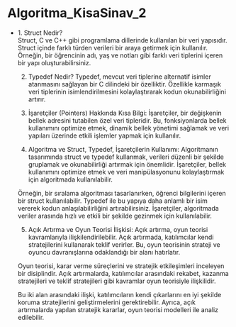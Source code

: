 # Algoritma_KisaSinav_2
<ul>
<li>1. Struct Nedir?</li>
Struct, C ve C++ gibi programlama dillerinde kullanılan bir veri yapısıdır. Struct içinde farklı türden verileri bir araya getirmek için kullanılır. Örneğin, bir öğrencinin adı, yaş ve notları gibi farklı veri tiplerini içeren bir yapı oluşturabilirsiniz.

2. Typedef Nedir?
Typedef, mevcut veri tiplerine alternatif isimler atanmasını sağlayan bir C dilindeki bir özelliktir. Özellikle karmaşık veri tiplerinin isimlendirilmesini kolaylaştırarak kodun okunabilirliğini artırır.

3. İşaretçiler (Pointers) Hakkında Kısa Bilgi:
İşaretçiler, bir değişkenin bellek adresini tutabilen özel veri tipleridir. Bu, fonksiyonlarda bellek kullanımını optimize etmek, dinamik bellek yönetimi sağlamak ve veri yapıları üzerinde etkili işlemler yapmak için kullanılır.

4. Algoritma ve Struct, Typedef, İşaretçilerin Kullanımı:
Algoritmanın tasarımında struct ve typedef kullanmak, verileri düzenli bir şekilde gruplamak ve okunabilirliği artırmak için önemlidir. İşaretçiler, bellek kullanımını optimize etmek ve veri manipülasyonunu kolaylaştırmak için algoritmada kullanılabilir.

Örneğin, bir sıralama algoritması tasarlanırken, öğrenci bilgilerini içeren bir struct kullanılabilir. Typedef ile bu yapıya daha anlamlı bir isim vererek kodun anlaşılabilirliğini artırabilirsiniz. İşaretçiler, algoritmada veriler arasında hızlı ve etkili bir şekilde gezinmek için kullanılabilir.

5. Açık Artırma ve Oyun Teorisi İlişkisi:
Açık artırma, oyun teorisi kavramlarıyla ilişkilendirilebilir. Açık artırmada, katılımcılar kendi stratejilerini kullanarak teklif verirler. Bu, oyun teorisinin strateji ve oyuncu davranışlarına odaklandığı bir alanı hatırlatır.

Oyun teorisi, karar verme süreçlerini ve stratejik etkileşimleri inceleyen bir disiplindir. Açık artırmalarda, katılımcılar arasındaki rekabet, kazanma stratejileri ve teklif stratejileri gibi kavramlar oyun teorisiyle ilişkilidir.

Bu iki alan arasındaki ilişki, katılımcıların kendi çıkarlarını en iyi şekilde koruma stratejilerini geliştirmelerini gerektirebilir. Ayrıca, açık artırmalarda yapılan stratejik kararlar, oyun teorisi modelleri ile analiz edilebilir.
</ul> 
